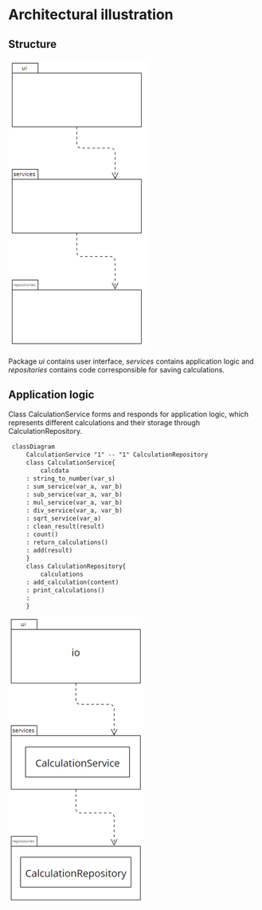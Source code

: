 # Architectural illustration

## Structure

![Package Structure](./photos/architecture-package.png)

Package _ui_ contains user interface, _services_ contains application logic and _repositories_ contains code corresponsible for saving calculations.

## Application logic

Class CalculationService forms and responds for application logic, which represents different calculations and their storage through CalculationRepository.

```mermaid
 classDiagram
     CalculationService "1" -- "1" CalculationRepository
     class CalculationService{
         calcdata
     : string_to_number(var_s)
     : sum_service(var_a, var_b)
     : sub_service(var_a, var_b)
     : mul_service(var_a, var_b)
     : div_service(var_a, var_b)
     : sqrt_service(var_a)
     : clean_result(result)
     : count()
     : return_calculations()
     : add(result)
     }
     class CalculationRepository{
         calculations
     : add_calculation(content)
     : print_calculations()
     : 
     }
```

![Package Structure and Classes](./photos/architecture-package-and-classes.png)
